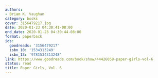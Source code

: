 ```yaml
---
authors:
- Brian K. Vaughan
category: books
cover: 3156479217.jpg
date: 2020-01-23 04:30:41-08:00
end_date: 2020-01-23 04:30:44-08:00
format: paperback
ids:
  goodreads: '3156479217'
  isbn_10: '1534313249'
  isbn_13: '9781534313248'
link: https://www.goodreads.com/book/show/44426058-paper-girls-vol-6
status: read
title: Paper Girls, Vol. 6
---
```


